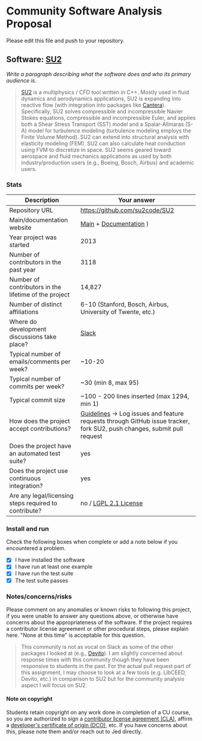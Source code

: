 # Community Software Analysis Proposal
Please edit this file and push to your repository.

## Software: [SU2](https://su2code.github.io/)

*Write a paragraph describing what the software does and who its
primary audience is.*

>[SU2](https://github.com/su2code/SU2) is a multiphysics / CFD tool written in C++. Mostly used in fluid dynamics and aerodynamics applications, SU2 is expanding into reactive flow (with integration into packages like [Cantera](https://cantera.org/)). Specifically, SU2 solves compressible and incompressible Navier Stokes equations,  compressible and incompressible Euler, and applies both a Shear Stress Transport (SST) model and a Spalar-Allmaras (S-A) model for turbulence modeling (turbulence modeling employs the Finite Volume Method). SU2 can extend into structural analysis with elasticity modeling (FEM). SU2 can also calculate heat conduction using FVM to discretize in space. SU2 seems geared toward aerospace and fluid mechanics applications as used by both industry/production users (e.g., Boeing, Bosch, Airbus) and academic users. 

### Stats

| Description | Your answer |
|---------|-----------|
| Repository URL |  https://github.com/su2code/SU2  |
| Main/documentation website | [Main](https://su2code.github.io/) + [Documentation](https://su2code.github.io/docs_v7/home/) ) |
| Year project was started | 2013  |
| Number of contributors in the past year | 3118 |
| Number of contributors in the lifetime of the project | 14,827 |
| Number of distinct affiliations | 6-10 (Stanford, Bosch, Airbus, University of Twente, etc.) |
| Where do development discussions take place? | [Slack](https://join.slack.com/t/su2devteam/shared_invite/zt-af0uuqf8-8XNExKMV9G~UVsnkvi5uVA)  |
| Typical number of emails/comments per week? | ~10-20 |
| Typical number of commits per week? | ~30 (min 8, max 95)  |
| Typical commit size | ~100 - 200 lines inserted (max 1294, min 1)|
| How does the project accept contributions? | [Guidelines](https://su2code.github.io/develop.html) -> Log issues and feature requests through GitHub issue tracker, fork SU2, push changes, submit pull request|
| Does the project have an automated test suite? | yes |
| Does the project use continuous integration? | yes|
| Are any legal/licensing steps required to contribute? | no / [LGPL 2.1 License](https://github.com/su2code/SU2/blob/master/LICENSE.md) |

### Install and run

Check the following boxes when complete or add a note below if you
encountered a problem.

- [X] I have installed the software
- [X] I have run at least one example
- [X] I have run the test suite
- [X] The test suite passes

### Notes/concerns/risks

Please comment on any anomalies or known risks to following this
project, if you were unable to answer any questions above, or
otherwise have concerns about the appropriateness of the software.  If
the project requires a contributor license agreement or other
procedural steps, please explain here.  "None at this time" is
acceptable for this question.

> This community is not as vocal on Slack as some of the other packages I looked at (e.g., [Devito](https://github.com/devitocodes/devito)). I am slightly concerned about response times with this community though they have been responsive to students in the past. For the actual pull request part of this assignment, I may choose to look at a few tools (e.g. LibCEED, Devito, etc.) in comparison to SU2 but for the community analysis aspect I will focus on SU2. 

#### Note on copyright
Students retain copyright on any work done in completion of a CU
course, so you are authorized to sign a [contributor license
agreement (CLA)](https://en.wikipedia.org/wiki/Contributor_License_Agreement),
affirm a [developer's certificate of
origin (DCO)](https://en.wikipedia.org/wiki/Developer_Certificate_of_Origin),
etc.  If you have concerns about this, please note them and/or reach
out to Jed directly.
